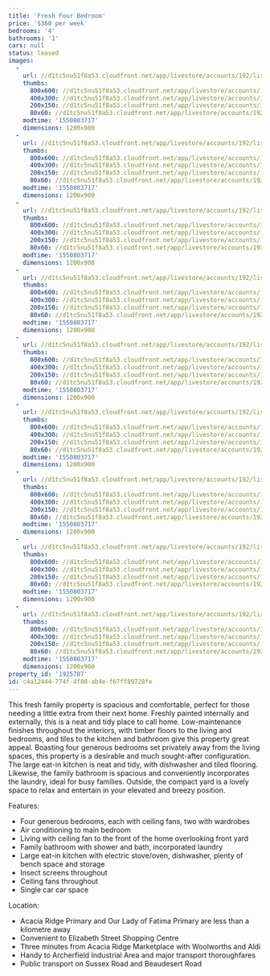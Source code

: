```yaml
---
title: 'Fresh Four Bedroom'
price: '$360 per week'
bedrooms: '4'
bathrooms: '1'
cars: null
status: leased
images:
  -
    url: //d1tc5nu51f8a53.cloudfront.net/app/livestore/accounts/192/listings/1810928/images/Mannington-61-Front-_698e-9087-5ee5-7c95-ad82-7341-7d0e-aea3_20190222124505.jpg
    thumbs:
      800x600: //d1tc5nu51f8a53.cloudfront.net/app/livestore/accounts/192/listings/1810928/images/Mannington-61-Front-_698e-9087-5ee5-7c95-ad82-7341-7d0e-aea3_20190222124505_800x600.jpg
      400x300: //d1tc5nu51f8a53.cloudfront.net/app/livestore/accounts/192/listings/1810928/images/Mannington-61-Front-_698e-9087-5ee5-7c95-ad82-7341-7d0e-aea3_20190222124505_400x300.jpg
      200x150: //d1tc5nu51f8a53.cloudfront.net/app/livestore/accounts/192/listings/1810928/images/Mannington-61-Front-_698e-9087-5ee5-7c95-ad82-7341-7d0e-aea3_20190222124505_200x150.jpg
      80x60: //d1tc5nu51f8a53.cloudfront.net/app/livestore/accounts/192/listings/1810928/images/Mannington-61-Front-_698e-9087-5ee5-7c95-ad82-7341-7d0e-aea3_20190222124505_80x60.jpg
    modtime: '1550803717'
    dimensions: 1200x900
  -
    url: //d1tc5nu51f8a53.cloudfront.net/app/livestore/accounts/192/listings/1810928/images/Mannington-61-Kitche_d9f0-ffca-7933-d9f3-97ca-ccaa-9375-3e4f_20190222124521.jpg
    thumbs:
      800x600: //d1tc5nu51f8a53.cloudfront.net/app/livestore/accounts/192/listings/1810928/images/Mannington-61-Kitche_d9f0-ffca-7933-d9f3-97ca-ccaa-9375-3e4f_20190222124521_800x600.jpg
      400x300: //d1tc5nu51f8a53.cloudfront.net/app/livestore/accounts/192/listings/1810928/images/Mannington-61-Kitche_d9f0-ffca-7933-d9f3-97ca-ccaa-9375-3e4f_20190222124521_400x300.jpg
      200x150: //d1tc5nu51f8a53.cloudfront.net/app/livestore/accounts/192/listings/1810928/images/Mannington-61-Kitche_d9f0-ffca-7933-d9f3-97ca-ccaa-9375-3e4f_20190222124521_200x150.jpg
      80x60: //d1tc5nu51f8a53.cloudfront.net/app/livestore/accounts/192/listings/1810928/images/Mannington-61-Kitche_d9f0-ffca-7933-d9f3-97ca-ccaa-9375-3e4f_20190222124521_80x60.jpg
    modtime: '1550803717'
    dimensions: 1200x900
  -
    url: //d1tc5nu51f8a53.cloudfront.net/app/livestore/accounts/192/listings/1810928/images/Mannington-61-Bathro_2f10-587f-616e-e0ac-2f48-7782-80c7-80ca_20190222124516.jpg
    thumbs:
      800x600: //d1tc5nu51f8a53.cloudfront.net/app/livestore/accounts/192/listings/1810928/images/Mannington-61-Bathro_2f10-587f-616e-e0ac-2f48-7782-80c7-80ca_20190222124516_800x600.jpg
      400x300: //d1tc5nu51f8a53.cloudfront.net/app/livestore/accounts/192/listings/1810928/images/Mannington-61-Bathro_2f10-587f-616e-e0ac-2f48-7782-80c7-80ca_20190222124516_400x300.jpg
      200x150: //d1tc5nu51f8a53.cloudfront.net/app/livestore/accounts/192/listings/1810928/images/Mannington-61-Bathro_2f10-587f-616e-e0ac-2f48-7782-80c7-80ca_20190222124516_200x150.jpg
      80x60: //d1tc5nu51f8a53.cloudfront.net/app/livestore/accounts/192/listings/1810928/images/Mannington-61-Bathro_2f10-587f-616e-e0ac-2f48-7782-80c7-80ca_20190222124516_80x60.jpg
    modtime: '1550803717'
    dimensions: 1200x900
  -
    url: //d1tc5nu51f8a53.cloudfront.net/app/livestore/accounts/192/listings/1810928/images/Mannington-61-Living_72f9-3d6b-ced0-c2bd-d897-9593-efdc-2f09_20190222124523.jpg
    thumbs:
      800x600: //d1tc5nu51f8a53.cloudfront.net/app/livestore/accounts/192/listings/1810928/images/Mannington-61-Living_72f9-3d6b-ced0-c2bd-d897-9593-efdc-2f09_20190222124523_800x600.jpg
      400x300: //d1tc5nu51f8a53.cloudfront.net/app/livestore/accounts/192/listings/1810928/images/Mannington-61-Living_72f9-3d6b-ced0-c2bd-d897-9593-efdc-2f09_20190222124523_400x300.jpg
      200x150: //d1tc5nu51f8a53.cloudfront.net/app/livestore/accounts/192/listings/1810928/images/Mannington-61-Living_72f9-3d6b-ced0-c2bd-d897-9593-efdc-2f09_20190222124523_200x150.jpg
      80x60: //d1tc5nu51f8a53.cloudfront.net/app/livestore/accounts/192/listings/1810928/images/Mannington-61-Living_72f9-3d6b-ced0-c2bd-d897-9593-efdc-2f09_20190222124523_80x60.jpg
    modtime: '1550803717'
    dimensions: 1200x900
  -
    url: //d1tc5nu51f8a53.cloudfront.net/app/livestore/accounts/192/listings/1810928/images/Mannington-61-Bed1-D_07bb-f2ec-9e59-d2cb-9a27-2a6e-39b1-c1e6_20190222124507.jpg
    thumbs:
      800x600: //d1tc5nu51f8a53.cloudfront.net/app/livestore/accounts/192/listings/1810928/images/Mannington-61-Bed1-D_07bb-f2ec-9e59-d2cb-9a27-2a6e-39b1-c1e6_20190222124507_800x600.jpg
      400x300: //d1tc5nu51f8a53.cloudfront.net/app/livestore/accounts/192/listings/1810928/images/Mannington-61-Bed1-D_07bb-f2ec-9e59-d2cb-9a27-2a6e-39b1-c1e6_20190222124507_400x300.jpg
      200x150: //d1tc5nu51f8a53.cloudfront.net/app/livestore/accounts/192/listings/1810928/images/Mannington-61-Bed1-D_07bb-f2ec-9e59-d2cb-9a27-2a6e-39b1-c1e6_20190222124507_200x150.jpg
      80x60: //d1tc5nu51f8a53.cloudfront.net/app/livestore/accounts/192/listings/1810928/images/Mannington-61-Bed1-D_07bb-f2ec-9e59-d2cb-9a27-2a6e-39b1-c1e6_20190222124507_80x60.jpg
    modtime: '1550803717'
    dimensions: 1200x900
  -
    url: //d1tc5nu51f8a53.cloudfront.net/app/livestore/accounts/192/listings/1810928/images/Mannington-61-Bed4-D_a153-dc55-f717-a670-e5c4-3481-3127-0e8c_20190222124509.jpg
    thumbs:
      800x600: //d1tc5nu51f8a53.cloudfront.net/app/livestore/accounts/192/listings/1810928/images/Mannington-61-Bed4-D_a153-dc55-f717-a670-e5c4-3481-3127-0e8c_20190222124509_800x600.jpg
      400x300: //d1tc5nu51f8a53.cloudfront.net/app/livestore/accounts/192/listings/1810928/images/Mannington-61-Bed4-D_a153-dc55-f717-a670-e5c4-3481-3127-0e8c_20190222124509_400x300.jpg
      200x150: //d1tc5nu51f8a53.cloudfront.net/app/livestore/accounts/192/listings/1810928/images/Mannington-61-Bed4-D_a153-dc55-f717-a670-e5c4-3481-3127-0e8c_20190222124509_200x150.jpg
      80x60: //d1tc5nu51f8a53.cloudfront.net/app/livestore/accounts/192/listings/1810928/images/Mannington-61-Bed4-D_a153-dc55-f717-a670-e5c4-3481-3127-0e8c_20190222124509_80x60.jpg
    modtime: '1550803717'
    dimensions: 1200x900
  -
    url: //d1tc5nu51f8a53.cloudfront.net/app/livestore/accounts/192/listings/1810928/images/Mannington-61-Bed3-D_aba9-1b64-c27c-63e5-f9d0-18ec-4d9a-c8dd_20190222124512.jpg
    thumbs:
      800x600: //d1tc5nu51f8a53.cloudfront.net/app/livestore/accounts/192/listings/1810928/images/Mannington-61-Bed3-D_aba9-1b64-c27c-63e5-f9d0-18ec-4d9a-c8dd_20190222124512_800x600.jpg
      400x300: //d1tc5nu51f8a53.cloudfront.net/app/livestore/accounts/192/listings/1810928/images/Mannington-61-Bed3-D_aba9-1b64-c27c-63e5-f9d0-18ec-4d9a-c8dd_20190222124512_400x300.jpg
      200x150: //d1tc5nu51f8a53.cloudfront.net/app/livestore/accounts/192/listings/1810928/images/Mannington-61-Bed3-D_aba9-1b64-c27c-63e5-f9d0-18ec-4d9a-c8dd_20190222124512_200x150.jpg
      80x60: //d1tc5nu51f8a53.cloudfront.net/app/livestore/accounts/192/listings/1810928/images/Mannington-61-Bed3-D_aba9-1b64-c27c-63e5-f9d0-18ec-4d9a-c8dd_20190222124512_80x60.jpg
    modtime: '1550803717'
    dimensions: 1200x900
  -
    url: //d1tc5nu51f8a53.cloudfront.net/app/livestore/accounts/192/listings/1810928/images/Mannington-61-Bed2-D_8678-1108-036a-cdba-be11-7f45-30c6-4aac_20190222124514.jpg
    thumbs:
      800x600: //d1tc5nu51f8a53.cloudfront.net/app/livestore/accounts/192/listings/1810928/images/Mannington-61-Bed2-D_8678-1108-036a-cdba-be11-7f45-30c6-4aac_20190222124514_800x600.jpg
      400x300: //d1tc5nu51f8a53.cloudfront.net/app/livestore/accounts/192/listings/1810928/images/Mannington-61-Bed2-D_8678-1108-036a-cdba-be11-7f45-30c6-4aac_20190222124514_400x300.jpg
      200x150: //d1tc5nu51f8a53.cloudfront.net/app/livestore/accounts/192/listings/1810928/images/Mannington-61-Bed2-D_8678-1108-036a-cdba-be11-7f45-30c6-4aac_20190222124514_200x150.jpg
      80x60: //d1tc5nu51f8a53.cloudfront.net/app/livestore/accounts/192/listings/1810928/images/Mannington-61-Bed2-D_8678-1108-036a-cdba-be11-7f45-30c6-4aac_20190222124514_80x60.jpg
    modtime: '1550803717'
    dimensions: 1200x900
  -
    url: //d1tc5nu51f8a53.cloudfront.net/app/livestore/accounts/192/listings/1810928/images/Mannington-61-Kitche_8df3-ff2c-26e6-7a99-c070-7b16-4b4c-9ead_20190222124518.jpg
    thumbs:
      800x600: //d1tc5nu51f8a53.cloudfront.net/app/livestore/accounts/192/listings/1810928/images/Mannington-61-Kitche_8df3-ff2c-26e6-7a99-c070-7b16-4b4c-9ead_20190222124518_800x600.jpg
      400x300: //d1tc5nu51f8a53.cloudfront.net/app/livestore/accounts/192/listings/1810928/images/Mannington-61-Kitche_8df3-ff2c-26e6-7a99-c070-7b16-4b4c-9ead_20190222124518_400x300.jpg
      200x150: //d1tc5nu51f8a53.cloudfront.net/app/livestore/accounts/192/listings/1810928/images/Mannington-61-Kitche_8df3-ff2c-26e6-7a99-c070-7b16-4b4c-9ead_20190222124518_200x150.jpg
      80x60: //d1tc5nu51f8a53.cloudfront.net/app/livestore/accounts/192/listings/1810928/images/Mannington-61-Kitche_8df3-ff2c-26e6-7a99-c070-7b16-4b4c-9ead_20190222124518_80x60.jpg
    modtime: '1550803717'
    dimensions: 1200x900
property_id: '1925707'
id: c4a12444-774f-4f88-ab4e-f67ff89728fe
---
```

This fresh family property is spacious and comfortable, perfect for those needing a little extra from their next home. Freshly painted internally and externally, this is a neat and tidy place to call home. Low-maintenance finishes throughout the interiors, with timber floors to the living and bedrooms, and tiles to the kitchen and bathroom give this property great appeal. Boasting four generous bedrooms set privately away from the living spaces, this property is a desirable and much sought-after configuration. The large eat-in kitchen is neat and tidy, with dishwasher and tiled flooring. Likewise, the family bathroom is spacious and conveniently incorporates the laundry, ideal for busy families.  Outside, the compact yard is a lovely space to relax and entertain in your elevated and breezy position. 

Features:

*  Four generous bedrooms, each with ceiling fans, two with wardrobes
*  Air conditioning to main bedroom
*  Living with ceiling fan to the front of the home overlooking front yard
*  Family bathroom with shower and bath, incorporated laundry
*  Large eat-in kitchen with electric stove/oven, dishwasher, plenty of bench space and storage
*  Insect screens throughout
*  Ceiling fans throughout
*  Single car car space 

Location:

*  Acacia Ridge Primary and Our Lady of Fatima Primary are less than a kilometre away
*  Convenient to Elizabeth Street Shopping Centre 
*  Three minutes from Acacia Ridge Marketplace with Woolworths and Aldi
*  Handy to Archerfield Industrial Area and major transport thoroughfares
*  Public transport on Sussex Road and Beaudesert Road
